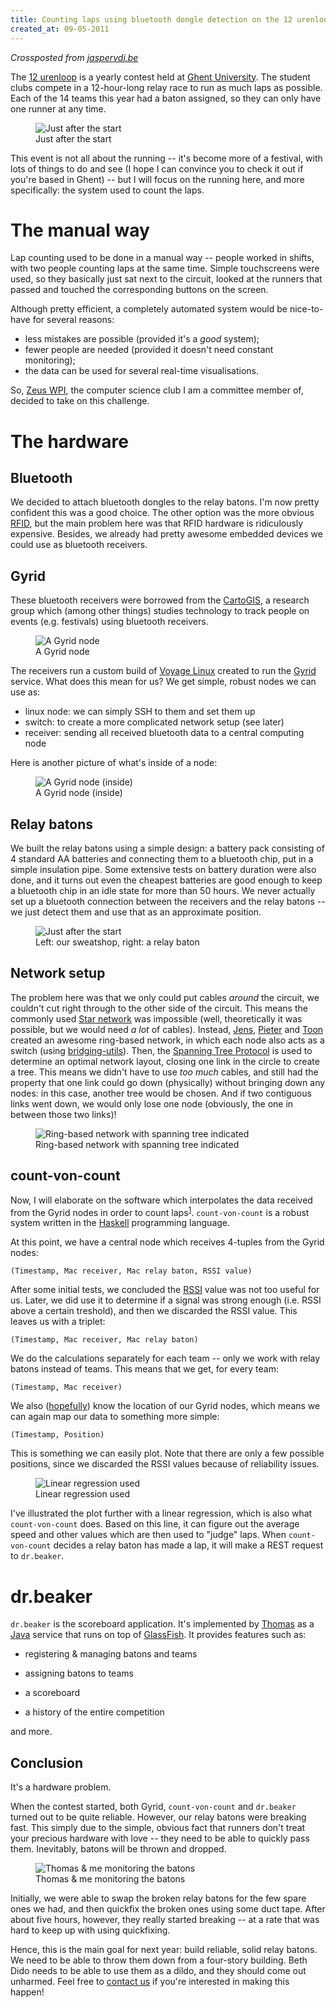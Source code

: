 ```yaml
---
title: Counting laps using bluetooth dongle detection on the 12 urenloop
created_at: 09-05-2011
---
```


_Crossposted from [jaspervdj.be](https://jaspervdj.be/posts/2011-05-09-12-urenloop.html)_

The [12 urenloop](https://www.12urenloop.be/) is a yearly contest held at [Ghent University](https://www.ugent.be/). The student clubs compete in a 12-hour-long relay race to run as much laps as possible. Each of the 14 teams this year had a baton assigned, so they can only have one runner at any time.

<figure>
<img src="https://jaspervdj.be/images/2011-05-09-12-urenloop.jpg" alt="Just after the start">
<figcaption>Just after the start</figcaption>
</figure>

<!-- more -->

 This event is not all about the running -- it's become more of a festival, with lots of things to do and see (I hope I can convince you to check it out if you're based in Ghent) -- but I will focus on the running here, and more specifically: the system used to count the laps.

# The manual way

Lap counting used to be done in a manual way -- people worked in shifts, with two people counting laps at the same time. Simple touchscreens were used, so they basically just sat next to the circuit, looked at the runners that passed and touched the corresponding buttons on the screen.

Although pretty efficient, a completely automated system would be nice-to-have for several reasons:

- less mistakes are possible (provided it's a _good_ system);
- fewer people are needed (provided it doesn't need constant monitoring);
- the data can be used for several real-time visualisations.

So, [Zeus WPI](https://zeus.ugent.be/), the computer science club I am a committee member of, decided to take on this challenge.

# The hardware

## Bluetooth

We decided to attach bluetooth dongles to the relay batons. I'm now pretty confident this was a good choice. The other option was the more obvious [RFID](https://en.wikipedia.org/wiki/Radio-frequency_identification), but the main problem here was that RFID hardware is ridiculously expensive. Besides, we already had pretty awesome embedded devices we could use as bluetooth receivers.

## Gyrid

These bluetooth receivers were borrowed from the [CartoGIS](https://geoweb.ugent.be/cartogis/), a research group which (among other things) studies technology to track people on events (e.g. festivals) using bluetooth receivers.

<figure>
<img src="https://jaspervdj.be/images/2011-05-09-gyrid-node.jpg" alt="A Gyrid node">
<figcaption>A Gyrid node</figcaption>
</figure>

The receivers run a custom build of [Voyage Linux](https://linux.voyage.hk/) created to run the [Gyrid](https://github.com/Rulus/Gyrid) service. What does this mean for us? We get simple, robust nodes we can use as:

- linux node: we can simply SSH to them and set them up
- switch: to create a more complicated network setup (see later)
- receiver: sending all received bluetooth data to a central computing node

Here is another picture of what's inside of a node:
<figure>
<img src="https://jaspervdj.be/images/2011-05-09-gyrid-node-inside.jpg" alt="A Gyrid node (inside)">
<figcaption>A Gyrid node (inside)</figcaption>
</figure>

## Relay batons

We built the relay batons using a simple design: a battery pack consisting of 4 standard AA batteries and connecting them to a bluetooth chip, put in a simple insulation pipe. Some extensive tests on battery duration were also done, and it turns out even the cheapest batteries are good enough to keep a bluetooth chip in an idle state for more than 50 hours. We never actually set up a bluetooth connection between the receivers and the relay batons -- we just detect them and use that as an approximate position.
<figure>
<img src="https://jaspervdj.be/images/2011-05-09-relay-batons.jpg" alt="Just after the start">
<figcaption>Left: our sweatshop, right: a relay baton</figcaption>
</figure>

## Network setup

The problem here was that we only could put cables _around_ the circuit, we couldn't cut right through to the other side of the circuit. This means the commonly used [Star network](https://en.wikipedia.org/wiki/Star_network) was impossible (well, theoretically it was possible, but we would need _a lot_ of cables). Instead, [Jens](https://twitter.com/jenstimmerman), [Pieter](https://thinkjavache.be/) and [Toon](https://twitter.com/nudded) created an awesome ring-based network, in which each node also acts as a switch (using [bridging-utils](https://www.linuxfoundation.org/collaborate/workgroups/networking/bridge)). Then, the [Spanning Tree Protocol](https://en.wikipedia.org/wiki/Spanning_Tree_Protocol) is used to determine an optimal network layout, closing one link in the circle to create a tree. This means we didn't have to use _too much_ cables, and still had the property that one link could go down (physically) without bringing down any nodes: in this case, another tree would be chosen. And if two contiguous links went down, we would only lose one node (obviously, the one in between those two links)!

<figure>
<img src="https://jaspervdj.be/images/2011-05-09-ring.png" alt="Ring-based network with spanning tree indicated">
<figcaption>Ring-based network with spanning tree indicated</figcaption>
</figure>

## count-von-count

Now, I will elaborate on the software which interpolates the data received from the Gyrid nodes in order to count laps<sup><a href="#fn1" class="footnoteRef" id="fnref1">1</a></sup>. `count-von-count` is a robust system written in the [Haskell](https://haskell.org/) programming language.

At this point, we have a central node which receives 4-tuples from the Gyrid nodes:

```
(Timestamp, Mac receiver, Mac relay baton, RSSI value)
```

After some initial tests, we concluded the [RSSI](https://en.wikipedia.org/wiki/Received_signal_strength_indication) value was not too useful for us. Later, we did use it to determine if a signal was strong enough (i.e. RSSI above a certain treshold), and then we discarded the RSSI value. This leaves us with a triplet:

```
(Timestamp, Mac receiver, Mac relay baton)
```

We do the calculations separately for each team -- only we work with relay batons instead of teams. This means that we get, for every team:

```
(Timestamp, Mac receiver)
```

We also ([hopefully](https://bash.org/?5273)) know the location of our Gyrid nodes, which means we can again map our data to something more simple:

```
(Timestamp, Position)
```

This is something we can easily plot. Note that there are only a few possible positions, since we discarded the RSSI values because of reliability issues.

<figure>
<img src="https://jaspervdj.be/images/2011-05-09-plot.png" alt="Linear regression used">
<figcaption>Linear regression used</figcaption>
</figure>

I've illustrated the plot further with a linear regression, which is also what `count-von-count` does. Based on this line, it can figure out the average speed and other values which are then used to "judge" laps. When `count-von-count` decides a relay baton has made a lap, it will make a REST request to `dr.beaker`.

# dr.beaker

`dr.beaker` is the scoreboard application. It's implemented by [Thomas](https://twitter.com/blackskad) as a [Java](https://en.wikipedia.org/wiki/Java_(programming_language)) service that runs on top of [GlassFish](https://glassfish.java.net/). It provides features such as:

- registering & managing batons and teams

- assigning batons to teams

- a scoreboard

- a history of the entire competition

and more.

## Conclusion

It's a hardware problem.

When the contest started, both Gyrid, `count-von-count` and `dr.beaker` turned out to be quite reliable. However, our relay batons were breaking fast. This simply due to the simple, obvious fact that runners don't treat your precious hardware with love -- they need to be able to quickly pass them. Inevitably, batons will be thrown and dropped.

<figure>
<img src="https://jaspervdj.be/images/2011-05-09-monitoring.jpg" alt="Thomas &amp; me monitoring the batons">
<figcaption>Thomas &amp; me monitoring the batons</figcaption>
</figure>

Initially, we were able to swap the broken relay batons for the few spare ones we had, and then quickfix the broken ones using some duct tape. After about five hours, however, they really started breaking -- at a rate that was hard to keep up with using quickfixing.

Hence, this is the main goal for next year: build reliable, solid relay batons. We need to be able to throw them down from a four-story building. Beth Dido needs to be able to use them as a dildo, and they should come out unharmed. Feel free to [contact us](https://zeus.ugent.be/contact/) if you're interested in making this happen!
